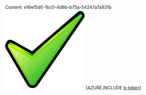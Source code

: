 Content: e16ef5d0-1bc0-4d8b-b75a-54247a7a931b![image](11a5bbf6-3268-44d5-b4d1-316db5c0084c.png)
[AZURE.INCLUDE [b-token](b2258c28-bc50-44ad-88a6-20b136ab5510.md)]
